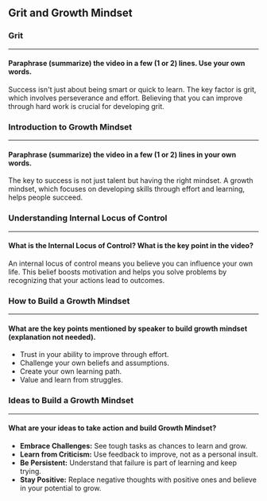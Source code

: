 ## Grit and Growth Mindset

### Grit
---
#### Paraphrase (summarize) the video in a few (1 or 2) lines. Use your own words.

Success isn't just about being smart or quick to learn. The key factor is grit, which involves perseverance and effort. Believing that you can improve through hard work is crucial for developing grit.

### Introduction to Growth Mindset
---
#### Paraphrase (summarize) the video in a few (1 or 2) lines in your own words.

The key to success is not just talent but having the right mindset. A growth mindset, which focuses on developing skills through effort and learning, helps people succeed.

### Understanding Internal Locus of Control
---
#### What is the Internal Locus of Control? What is the key point in the video?

An internal locus of control means you believe you can influence your own life. This belief boosts motivation and helps you solve problems by recognizing that your actions lead to outcomes.

### How to Build a Growth Mindset
---
#### What are the key points mentioned by speaker to build growth mindset (explanation not needed).

- Trust in your ability to improve through effort.
- Challenge your own beliefs and assumptions.
- Create your own learning path.
- Value and learn from struggles.

### Ideas to Build a Growth Mindset
---
#### What are your ideas to take action and build Growth Mindset?
- **Embrace Challenges:** See tough tasks as chances to learn and grow.
- **Learn from Criticism:** Use feedback to improve, not as a personal insult.
- **Be Persistent:** Understand that failure is part of learning and keep trying.
- **Stay Positive:** Replace negative thoughts with positive ones and believe in your potential to grow.
